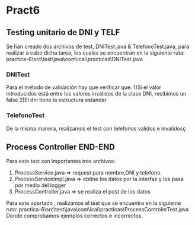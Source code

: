 # Pract6

## Testing unitario de DNI y TELF
Se han creado dos archivos de test, DNITest.java & TelefonoTest.java, para realizar a cabo dicha tarea, los cuales se encuentran en la siguiente ruta:
practica-6\src\test\java\com\icai\practicas\DNITest.java
### DNITest
Para el método de validación hay que verificar que:
  1)Si el valor introducidos está entre los valores inválidos de la clase DNI, recibimos un false
  2)El dni tiene la estructura estandar 
### TelefonoTest
De la misma manera, realizamos el test con telefonos validos e invalidosç

## Process Controller END-END
Para este test son importantes tres archivos:
  1) ProcessService.java => request para nombre,DNI y telefono.
  2) ProcessServiceImpl.java => obtine los datos por la interfaz y los pasa por medio del logger
  3) ProcessController.java => se realiza el post de los datos

Para este apartado , realizamos el test que se encuentra en la siguiente ruta:
practica-6\src\test\java\com\icai\practicas\ProcessControlerTest.java
Donde comprobamos ejemplos correctos e incorrectos.
